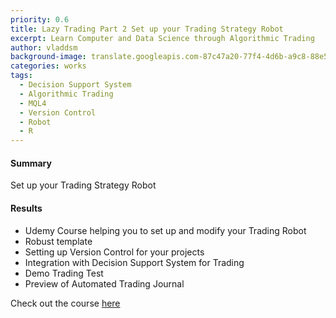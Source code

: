 ```yaml
---
priority: 0.6
title: Lazy Trading Part 2 Set up your Trading Strategy Robot
excerpt: Learn Computer and Data Science through Algorithmic Trading
author: vladdsm
background-image: translate.googleapis.com-87c47a20-77f4-4d6b-a9c8-88e51b2a3282-1498783613864.png
categories: works
tags:
  - Decision Support System
  - Algorithmic Trading
  - MQL4
  - Version Control
  - Robot
  - R
---
```


#### Summary

Set up your Trading Strategy Robot

#### Results

- Udemy Course helping you to set up and modify your Trading Robot
- Robust template
- Setting up Version Control for your projects
- Integration with Decision Support System for Trading
- Demo Trading Test
- Preview of Automated Trading Journal

Check out the course [here](https://www.udemy.com/your-trading-robot/?couponCode=LAZYTRADE2-10B) 
